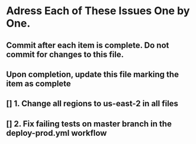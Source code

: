 # Adress Each of These Issues One by One. 
## Commit after each item is complete. Do not commit for changes to this file.
## Upon completion, update this file marking the item as complete


## [] 1. Change all regions to us-east-2 in all files
## [] 2. Fix failing tests on master branch in the deploy-prod.yml workflow 